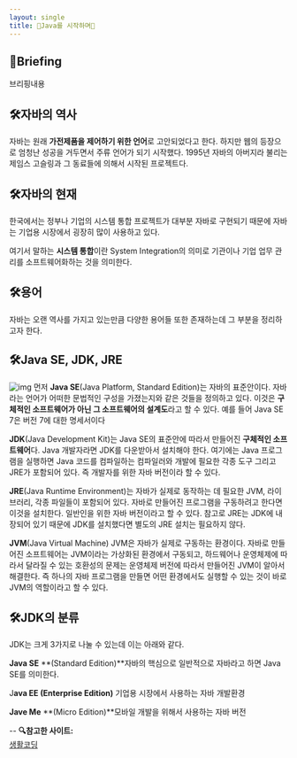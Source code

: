 ```yaml
---
layout: single
title: 🧐Java를 시작하며🧐
---
```

## 📢Briefing
브리핑내용

## 🛠자바의 역사
자바는 원래 **가전제품을 제어하기 위한 언어**로 고안되었다고 한다. 하지만 웹의 등장으로 엄청난 성공을 거두면서 주류 언어가 되기 시작했다. 1995년 자바의 아버지라 불리는 제임스 고슬링과 그 동료들에 의해서 시작된 프로젝트다.

## 🛠자바의 현재
한국에서는 정부나 기업의 시스템 통합 프로젝트가 대부분 자바로 구현되기 때문에 자바는 기업용 시장에서 굉장히 많이 사용하고 있다.

여기서 말하는 **시스템 통합**이란 System Integration의 의미로 기관이나 기업 업무 관리를 소프트웨어화하는 것을 의미한다.

## 🛠용어
자바는 오랜 역사를 가지고 있는만큼 다양한 용어들 또한 존재하는데 그 부분을 정리하고자 한다.

## 🛠****Java SE, JDK, JRE****
![img](https://s3.ap-northeast-2.amazonaws.com/opentutorials-user-file/module/516/1842.jpg)
먼저 **Java SE**(Java Platform, Standard Edition)는 자바의 표준안이다. 
자바라는 언어가 어떠한 문법적인 구성을 가졌는지와 같은 것들을 정의하고 있다. 이것은 **구체적인 소프트웨어가 아닌 그 소프트웨어의 설계도**라고 할 수 있다. 
예를 들어 Java SE 7은 버전 7에 대한 명세서이다

**JDK**(Java Development Kit)는 Java SE의 표준안에 따라서 만들어진 **구체적인 소프트웨어**다. 
Java 개발자라면 JDK를 다운받아서 설치해야 한다. 여기에는 Java 프로그램을 실행하면 Java 코드를 컴파일하는 컴파일러와 개발에 필요한 각종 도구 그리고 JRE가 포함되어 있다. 
즉 개발자를 위한 자바 버전이라 할 수 있다.

**JRE**(Java Runtime Environment)는 자바가 실제로 동작하는 데 필요한 JVM, 라이브러리, 각종 파일들이 포함되어 있다. 
자바로 만들어진 프로그램을 구동하려고 한다면 이것을 설치한다. 
일반인을 위한 자바 버전이라고 할 수 있다. 
참고로 JRE는 JDK에 내장되어 있기 때문에 JDK를 설치했다면 별도의 JRE 설치는 필요하지 않다.

**JVM**(Java Virtual Machine) JVM은 자바가 실제로 구동하는 환경이다. 
자바로 만들어진 소프트웨어는 JVM이라는 가상화된 환경에서 구동되고, 하드웨어나 운영체제에 따라서 달라질 수 있는 호환성의 문제는 운영체제 버전에 따라서 만들어진 JVM이 알아서 해결한다. 
즉 하나의 자바 프로그램을 만들면 어떤 환경에서도 실행할 수 있는 것이 바로 JVM의 역할이라고 할 수 있다.

## 🛠JDK의 분류

JDK는 크게 3가지로 나눌 수 있는데 이는 아래와 같다.

**Java SE** **(Standard Edition)**자바의 핵심으로 일반적으로 자바라고 하면 Java SE를 의미한다. 

J**ava EE (Enterprise Edition)** 기업용 시장에서 사용하는 자바 개발환경

**Jave Me** **(Micro Edition)**모바일 개발을 위해서 사용하는 자바 버전

--
**🔍참고한 사이트:** <br>
[생활코딩](https://opentutorials.org/course/1223)
